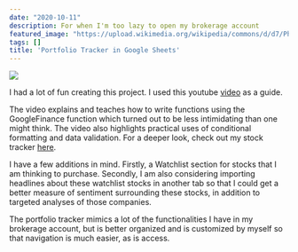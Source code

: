 ```yaml
---
date: "2020-10-11"
description: For when I'm too lazy to open my brokerage account
featured_image: "https://upload.wikimedia.org/wikipedia/commons/d/d7/Philippine-stock-market-board.jpg"
tags: []
title: 'Portfolio Tracker in Google Sheets'
---
```


![](/en/post/chapter-2_files/portfoliotracker.png)

I had a lot of fun creating this project. I used this youtube [video](https://www.youtube.com/watch?v=qtY1NOVQ6iE) as a guide.

The video explains and teaches how to write functions using the GoogleFinance function which turned out to be less intimidating than one might think. The video also highlights practical uses of conditional formatting and data validation. For a deeper look, check out my stock tracker [here](https://docs.google.com/spreadsheets/d/1BvuCTZFIPqAG_8fcKODTAuWUO86eLPRA_id9LpWsI04/edit?usp=sharing).

I have a few additions in mind. Firstly, a Watchlist section for stocks that I am thinking to purchase. Secondly, I am also considering importing headlines about these watchlist stocks in another tab so that I could get a better measure of sentiment surrounding these stocks, in addition to targeted analyses of those companies. 

The portfolio tracker mimics a lot of the functionalities I have in my brokerage account, but is better organized and is customized by myself so that navigation is much easier, as is access.


